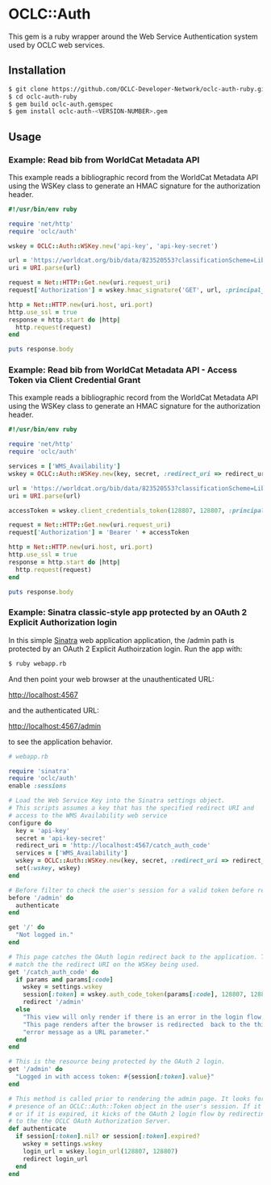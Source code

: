 # OCLC::Auth

This gem is a ruby wrapper around the Web Service Authentication system used by OCLC web services. 

## Installation

```bash
$ git clone https://github.com/OCLC-Developer-Network/oclc-auth-ruby.git
$ cd oclc-auth-ruby
$ gem build oclc-auth.gemspec
$ gem install oclc-auth-<VERSION-NUMBER>.gem
```

## Usage

### Example: Read bib from WorldCat Metadata API

This example reads a bibliographic record from the WorldCat Metadata API using the WSKey class to generate 
an HMAC signature for the authorization header.

```ruby
#!/usr/bin/env ruby

require 'net/http'
require 'oclc/auth'

wskey = OCLC::Auth::WSKey.new('api-key', 'api-key-secret')

url = 'https://worldcat.org/bib/data/823520553?classificationScheme=LibraryOfCongress&holdingLibraryCode=MAIN'
uri = URI.parse(url)

request = Net::HTTP::Get.new(uri.request_uri)
request['Authorization'] = wskey.hmac_signature('GET', url, :principal_id => 'principal-ID', :principal_idns => 'principal-IDNS')

http = Net::HTTP.new(uri.host, uri.port)
http.use_ssl = true
response = http.start do |http| 
  http.request(request)
end

puts response.body
```

### Example: Read bib from WorldCat Metadata API - Access Token via Client Credential Grant

This example reads a bibliographic record from the WorldCat Metadata API using the WSKey class to generate 
an HMAC signature for the authorization header.

```ruby
#!/usr/bin/env ruby

require 'net/http'
require 'oclc/auth'

services = ['WMS_Availability']
wskey = OCLC::Auth::WSKey.new(key, secret, :redirect_uri => redirect_uri, :services => services)

url = 'https://worldcat.org/bib/data/823520553?classificationScheme=LibraryOfCongress&holdingLibraryCode=MAIN'
uri = URI.parse(url)

accessToken = wskey.client_credentials_token(128807, 128807, :principal_id => 'principal-ID', :principal_idns => 'principal-IDNS')

request = Net::HTTP::Get.new(uri.request_uri)
request['Authorization'] = 'Bearer ' + accessToken

http = Net::HTTP.new(uri.host, uri.port)
http.use_ssl = true
response = http.start do |http| 
  http.request(request)
end

puts response.body
```

### Example: Sinatra classic-style app protected by an OAuth 2 Explicit Authorization login

In this simple [Sinatra](http://www.sinatrarb.com/) web application application, the /admin path 
is protected by an OAuth 2 Explicit Authoirzation login. Run the app with:

```bash
$ ruby webapp.rb
```

And then point your web browser at the unauthenticated URL:

[http://localhost:4567](http://localhost:4567)

and the authenticated URL:

[http://localhost:4567/admin](http://localhost:4567/admin)

to see the application behavior.

```ruby
# webapp.rb

require 'sinatra'
require 'oclc/auth'
enable :sessions

# Load the Web Service Key into the Sinatra settings object.
# This scripts assumes a key that has the specified redirect URI and 
# access to the WMS Availability web service
configure do
  key = 'api-key'
  secret = 'api-key-secret'
  redirect_uri = 'http://localhost:4567/catch_auth_code'
  services = ['WMS_Availability']
  wskey = OCLC::Auth::WSKey.new(key, secret, :redirect_uri => redirect_uri, :services => services)
  set(:wskey, wskey)
end

# Before filter to check the user's session for a valid token before rendering the admin page
before '/admin' do
  authenticate
end

get '/' do
  "Not logged in."
end

# This page catches the OAuth login redirect back to the application. This should
# match the the redirect URI on the WSKey being used.
get '/catch_auth_code' do
  if params and params[:code]
    wskey = settings.wskey
    session[:token] = wskey.auth_code_token(params[:code], 128807, 128807)
    redirect '/admin'
  else
    "This view will only render if there is an error in the login flow. " + 
    "This page renders after the browser is redirected  back to the this app with an " + 
    "error message as a URL parameter."
  end
end

# This is the resource being protected by the OAuth 2 login.
get '/admin' do
  "Logged in with access token: #{session[:token].value}"
end

# This method is called prior to rendering the admin page. It looks for the 
# presence of an OCLC::Auth::Token object in the user's session. If it does not exist
# or if it is expired, it kicks of the OAuth 2 login flow by redirecting the browser 
# to the the OCLC OAuth Authorization Server.
def authenticate
  if session[:token].nil? or session[:token].expired?
    wskey = settings.wskey
    login_url = wskey.login_url(128807, 128807)
    redirect login_url
  end
end
```

